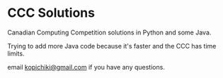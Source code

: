 # CCC Solutions

Canadian Computing Competition solutions in Python and some Java.

Trying to add more Java code because it's faster and the CCC has time limits.

email kopichiki@gmail.com if you have any questions.
